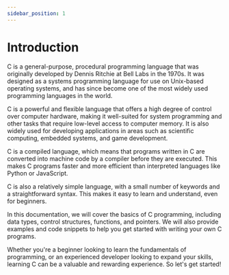 ```yaml
---
sidebar_position: 1
---
```


# Introduction

C is a general-purpose, procedural programming language that was originally developed by Dennis Ritchie at Bell Labs in the 1970s. It was designed as a systems programming language for use on Unix-based operating systems, and has since become one of the most widely used programming languages in the world.

C is a powerful and flexible language that offers a high degree of control over computer hardware, making it well-suited for system programming and other tasks that require low-level access to computer memory. It is also widely used for developing applications in areas such as scientific computing, embedded systems, and game development.

C is a compiled language, which means that programs written in C are converted into machine code by a compiler before they are executed. This makes C programs faster and more efficient than interpreted languages like Python or JavaScript.

C is also a relatively simple language, with a small number of keywords and a straightforward syntax. This makes it easy to learn and understand, even for beginners.

In this documentation, we will cover the basics of C programming, including data types, control structures, functions, and pointers. We will also provide examples and code snippets to help you get started with writing your own C programs.

Whether you're a beginner looking to learn the fundamentals of programming, or an experienced developer looking to expand your skills, learning C can be a valuable and rewarding experience. So let's get started!
